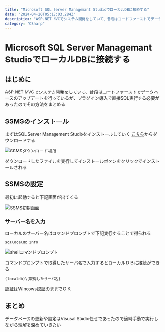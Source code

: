 ```yaml
---
title: "Microsoft SQL Server Managemant StudioでローカルDBに接続する"
date: "2020-04-20T05:12:03.284Z"
description: "ASP.NET MVCでシステム開発をしていて、普段はコードファーストでデータベースのアップデートを行っているが、プラグイン導入で直接SQL実行する必要があったのでその方法をまとめる"
category: "CSharp"
---
```


# Microsoft SQL Server Managemant StudioでローカルDBに接続する

## はじめに

ASP.NET MVCでシステム開発をしていて、普段はコードファーストでデータベースのアップデートを行っているが、プラグイン導入で直接SQL実行する必要があったのでその方法をまとめる


## SSMSのインストール

まずはSQL Server Management Studioをインストールしていく
[こちら](https://docs.microsoft.com/ja-jp/sql/ssms/download-sql-server-management-studio-ssms?redirectedfrom=MSDN&view=sql-server-ver15)からダウンロードする

![SSMSダウンロード場所](https://paper-attachments.dropbox.com/s_9850114BBD52EB775ECE1E666BA8E5CA0C221027D4AE9AF44933237C899A6C20_1587350506511_image.png)


ダウンロードしたファイルを実行してインストールボタンをクリックでインストールされる


## SSMSの設定

最初に起動すると下記画面が出てくる

![SSMS初期画面](https://paper-attachments.dropbox.com/s_9850114BBD52EB775ECE1E666BA8E5CA0C221027D4AE9AF44933237C899A6C20_1587350579114_image.png)


### サーバー名を入力
ローカルのサーバー名はコマンドプロンプトで下記実行することで得られる

```shell
sqllocaldb info
```

![shellコマンドプロンプト](https://paper-attachments.dropbox.com/s_9850114BBD52EB775ECE1E666BA8E5CA0C221027D4AE9AF44933237C899A6C20_1587350868830_image.png)


コマンドプロンプトで取得したサーバ名で入力するとローカルＤＢに接続ができる
```
(localdb)\{取得したサーバ名}
```

認証はWindows認証のままでＯＫ


## まとめ

データベースの更新や設定はVisusal Studio任せであったので適時手動で実行しながら理解を深めていきたい

